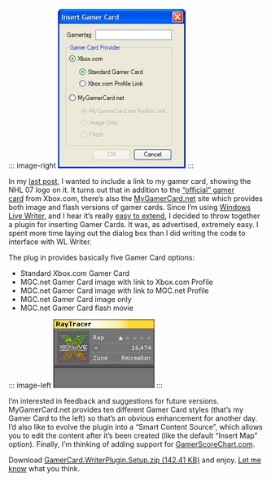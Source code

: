 ::: image-right
![](https://raw.githubusercontent.com/devhawk/devhawk.github.io/master/images/blog/GamerCardPluginScreenShot.jpg) 
:::

In my [last post](http://devhawk.net/2006/09/15/hawkeye-on-nhl-07/), I
wanted to include a link to my gamer card, showing the NHL 07 logo on
it. It turns out that in addition to the [“official” gamer
card](http://www.xbox.com/en-US/MyXbox/embedgamercard.htm) from
Xbox.com, there’s also the
[MyGamerCard.net](http://www.mygamercard.net/) site which provides both
image and flash versions of gamer cards. Since I’m using [Windows Live
Writer](http://ideas.live.com/programpage.aspx?versionid=4372c8c2-b76f-4d44-aea1-9835b61d8dc1),
and I hear it’s really [easy to
extend](http://dev.live.com/blogs/devlive/archive/2006/08/14/44.aspx), I
decided to throw together a plugin for inserting Gamer Cards. It was, as
advertised, extremely easy. I spent more time laying out the dialog box
than I did writing the code to interface with WL Writer.

The plug in provides basically five Gamer Card options:

-   Standard Xbox.com Gamer Card
-   MGC.net Gamer Card image with link to Xbox.com Profile
-   MGC.net Gamer Card image with link to MGC.net Profile
-   MGC.net Gamer Card image only
-   MGC.net Gamer Card flash movie

::: image-left
[![](https://raw.githubusercontent.com/devhawk/devhawk.github.io/master/images/blog/RayTracer.png)](http://profile.mygamercard.net/RayTracer)
:::

I’m interested in feedback and suggestions for future versions.
MyGamerCard.net provides ten different Gamer Card styles (that’s my
Gamer Card to the left) so that’s an obvious
enhancement for another day. I’d also like to evolve the plugin into a
“Smart Content Source”, which allows you to edit the content after it’s
been created (like the default “Insert Map” option). Finally, I’m
thinking of adding support for
[GamerScoreChart.com](http://gamerscorechart.com/).

Download [GamerCard.WriterPlugin.Setup.zip (142.41
KB)](http://cid-0d9bc809858885a4.office.live.com/self.aspx/DevHawk%20Content/BlogFiles/GamerCard.WriterPlugin.Setup.zip) and
enjoy. [Let me know](mailto:harry@devhawk.net) what you think.
